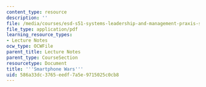 ```yaml
---
content_type: resource
description: ''
file: /media/courses/esd-s51-systems-leadership-and-management-praxis-summer-2014/586a33dc3765eedf7a5e9715025c0cb8_MITESD_S51S14_Lec9.pdf
file_type: application/pdf
learning_resource_types:
- Lecture Notes
ocw_type: OCWFile
parent_title: Lecture Notes
parent_type: CourseSection
resourcetype: Document
title: '''Smartphone Wars'''
uid: 586a33dc-3765-eedf-7a5e-9715025c0cb8
---
```

